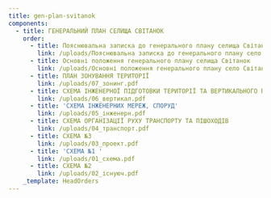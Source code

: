 ```yaml
---
title: gen-plan-svitanok
components:
  - title: ГЕНЕРАЛЬНИЙ ПЛАН СЕЛИЩА СВІТАНОК
    order:
      - title: Пояснювальна записка до генерального плану селища Світанок
        link: /uploads/Пояснювальна записка до генерального плану село Світанок.pdf
      - title: Основні положення генерального плану селища Світанок
        link: /uploads/Основні положення генерального плану село Світанок.pdf
      - title: ПЛАН ЗОНУВАННЯ ТЕРИТОРІЇ
        link: /uploads/07_зонинг.pdf
      - title: СХЕМА ІНЖЕНЕРНОЇ ПІДГОТОВКИ ТЕРИТОРІЇ ТА ВЕРТИКАЛЬНОГО ПЛАНУВАННЯ
        link: /uploads/06_вертикал.pdf
      - title: 'СХЕМА ІНЖЕНЕРНИХ МЕРЕЖ, СПОРУД'
        link: /uploads/05_інженерн.pdf
      - title: СХЕМА ОРГАНІЗАЦІЇ РУХУ ТРАНСПОРТУ ТА ПІШОХОДІВ
        link: /uploads/04_транспорт.pdf
      - title: СХЕМА №3
        link: /uploads/03_проект.pdf
      - title: 'СХЕМА №1 '
        link: /uploads/01_схема.pdf
      - title: СХЕМА №2
        link: /uploads/02_існуюч.pdf
    _template: HeadOrders
---
```


